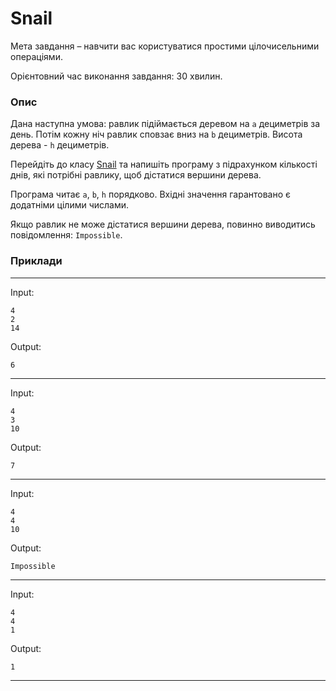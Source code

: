 # Snail
Мета завдання – навчити  вас користуватися простими  цілочисельними операціями.

Орієнтовний час виконання завдання: 30 хвилин.

### Опис
Дана наступна умова: равлик підіймається деревом на `a` дециметрів за день. Потім кожну ніч равлик сповзає вниз на `b` дециметрів. Висота дерева - `h` дециметрів.

Перейдіть  до класу [Snail](Snail.java) та напишіть програму з підрахунком кількості днів, які потрібні равлику, щоб дістатися вершини дерева.

Програма читає `a`, `b`, `h` порядково. Вхідні значення гарантовано є додатніми  цілими числами.

Якщо равлик не може дістатися  вершини дерева, повинно виводитись повідомлення: `Impossible`.

### Приклади

---
Input:
```
4
2
14
```

Output:
```
6
```

---
Input:
```
4
3
10
```

Output:
```
7
```

---
Input:
```
4
4
10
```

Output:
```
Impossible
```

---
Input:
```
4
4
1
```

Output:
```
1
```

---
